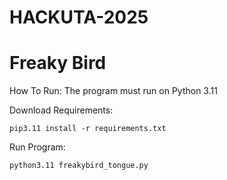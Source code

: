 # HACKUTA-2025
# Freaky Bird

How To Run:
The program must run on Python 3.11

Download Requirements:
```
pip3.11 install -r requirements.txt
```

Run Program:
```
python3.11 freakybird_tongue.py
```
